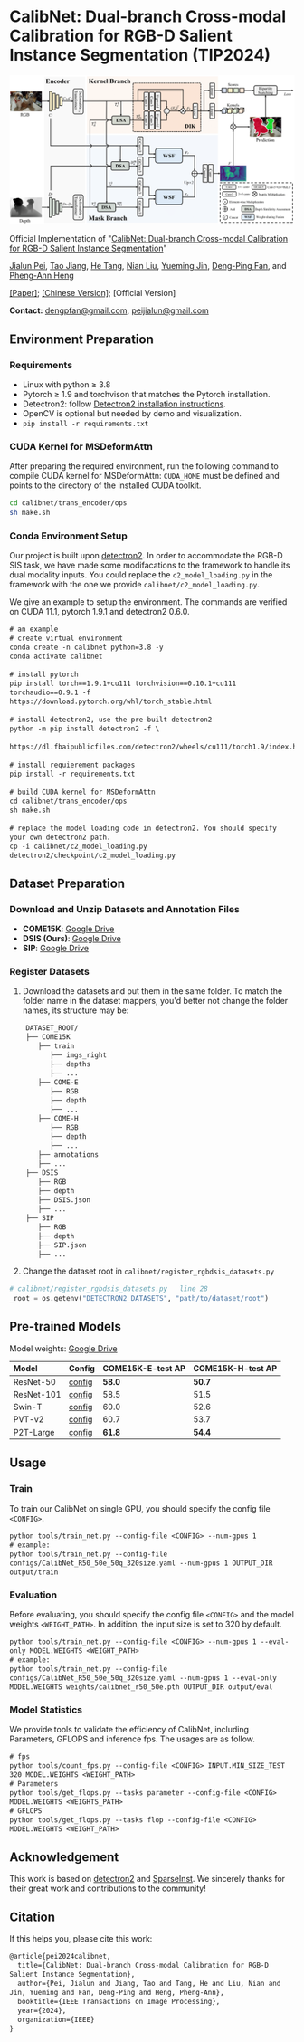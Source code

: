 # CalibNet: Dual-branch Cross-modal Calibration for RGB-D Salient Instance Segmentation (TIP2024)
![CalibNet](assets/pipeline.png)

Official Implementation of "[CalibNet: Dual-branch Cross-modal Calibration for RGB-D Salient Instance Segmentation](https://arxiv.org/pdf/2307.08098)"

[Jialun Pei](https://scholar.google.com/citations?user=1lPivLsAAAAJ&hl=en), [Tao Jiang](https://github.com/Jtao0818), [He Tang](https://scholar.google.com/citations?hl=en&user=70XLFUsAAAAJ), [Nian Liu](https://scholar.google.com/citations?user=ZSilWs4AAAAJ&hl=zh-CN), [Yueming Jin](https://yuemingjin.github.io/), [Deng-Ping Fan](https://dengpingfan.github.io/), and [Pheng-Ann Heng](https://scholar.google.com/citations?user=OFdytjoAAAAJ&hl=zh-CN)

[[Paper]](https://arxiv.org/abs/2207.02255); [[Chinese Version]](); [Official Version]

**Contact:** dengpfan@gmail.com, peijialun@gmail.com

## Environment Preparation

### Requirements
- Linux with python ≥ 3.8
- Pytorch ≥ 1.9 and torchvison that matches the Pytorch installation.
- Detectron2: follow [Detectron2 installation instructions](https://detectron2.readthedocs.io/tutorials/install.html).
- OpenCV is optional but needed by demo and visualization.
- `pip install -r requirements.txt`

### CUDA Kernel for MSDeformAttn
After preparing the required environment, run the following command to compile CUDA kernel for MSDeformAttn:
`CUDA_HOME` must be defined and points to the directory of the installed CUDA toolkit.
```bash
cd calibnet/trans_encoder/ops
sh make.sh
```

### Conda Environment Setup
Our project is built upon [detectron2](https://github.com/facebookresearch/detectron2). In order to accommodate the RGB-D SIS task, we have made some modifacations to the framework to handle its dual modality inputs. You could replace the `c2_model_loading.py` in the framework with the one we provide `calibnet/c2_model_loading.py`.

We give an example to setup the environment. The commands are verified on CUDA 11.1, pytorch 1.9.1 and detectron2 0.6.0.
```shell
# an example
# create virtual environment
conda create -n calibnet python=3.8 -y
conda activate calibnet

# install pytorch
pip install torch==1.9.1+cu111 torchvision==0.10.1+cu111 torchaudio==0.9.1 -f https://download.pytorch.org/whl/torch_stable.html

# install detectron2, use the pre-built detectron2
python -m pip install detectron2 -f \
  https://dl.fbaipublicfiles.com/detectron2/wheels/cu111/torch1.9/index.html

# install requierement packages
pip install -r requirements.txt

# build CUDA kernel for MSDeformAttn
cd calibnet/trans_encoder/ops
sh make.sh

# replace the model loading code in detectron2. You should specify your own detectron2 path.
cp -i calibnet/c2_model_loading.py detectron2/checkpoint/c2_model_loading.py
```                                      

## Dataset Preparation

### Download and Unzip Datasets and Annotation Files

- **COME15K**: [Google Drive](https://drive.google.com/file/d/15UdZBdtmwxq7PiCHUpkMgnUxbLF1p_O5/view?usp=drive_link)
- **DSIS (Ours)**: [Google Drive](https://drive.google.com/file/d/1zqWo6vSB4ARJqu49PqoyKatj9xxolsPp/view?usp=drive_link)
- **SIP**: [Google Drive](https://drive.google.com/file/d/1ebNjyrS28vEXDGawxHxVFNNxz3XLBqrT/view?usp=drive_link)

### Register Datasets

1. Download the datasets and put them in the same folder. To match the folder name in the dataset mappers, you'd better not change the folder names, its structure may be:

```
    DATASET_ROOT/
    ├── COME15K
       ├── train
          ├── imgs_right
          ├── depths
          ├── ...
       ├── COME-E
          ├── RGB
          ├── depth
          ├── ...
       ├── COME-H
          ├── RGB
          ├── depth
          ├── ...
       ├── annotations
       ├── ...
    ├── DSIS
       ├── RGB
       ├── depth
       ├── DSIS.json
       ├── ...
    ├── SIP
       ├── RGB
       ├── depth
       ├── SIP.json
       ├── ...
```

2. Change the dataset root in `calibnet/register_rgbdsis_datasets.py`

```python
# calibnet/register_rgbdsis_datasets.py   line 28
_root = os.getenv("DETECTRON2_DATASETS", "path/to/dataset/root")
```

## Pre-trained Models
Model weights: [Google Drive](https://drive.google.com/drive/folders/19n_Sb6Y4C9uzsqyX6OhkzN6XAjI1iOLI?usp=drive_link)

| Model     | Config                                                    | COME15K-E-test AP  | COME15K-H-test AP  | 
| :-------- | :---------------------------------------------------------| :----------------- | :----------------- | 
| ResNet-50       | [config](configs/CalibNet_R50_50e_50q_320size.yaml)       | **58.0**               | **50.7**               | 
| ResNet-101      | [config](configs/CalibNet_R101_50e_50q_320size.yaml)      | 58.5               | 51.5               | 
| Swin-T    | [config](configs/CalibNet_SwinT_50e_50q_320size.yaml)     | 60.0               | 52.6               | 
| PVT-v2    | [config](configs/CalibNet_PVT_50e_50q_320size.yaml)       | 60.7               | 53.7               | 
| P2T-Large | [config](configs/CalibNet_P2T_large_50e_50q_320size.yaml) | **61.8**               | **54.4**               |

## Usage

### Train
To train our CalibNet on single GPU, you should specify the config file `<CONFIG>`.
```shell
python tools/train_net.py --config-file <CONFIG> --num-gpus 1
# example:
python tools/train_net.py --config-file configs/CalibNet_R50_50e_50q_320size.yaml --num-gpus 1 OUTPUT_DIR output/train
```

### Evaluation

Before evaluating, you should specify the config file `<CONFIG>` and the model weights `<WEIGHT_PATH>`. In addition, the input size is set to 320 by default.

```shell
python tools/train_net.py --config-file <CONFIG> --num-gpus 1 --eval-only MODEL.WEIGHTS <WEIGHT_PATH>
# example:
python tools/train_net.py --config-file configs/CalibNet_R50_50e_50q_320size.yaml --num-gpus 1 --eval-only MODEL.WEIGHTS weights/calibnet_r50_50e.pth OUTPUT_DIR output/eval
```

### Model Statistics

We provide tools to validate the efficiency of CalibNet, including Parameters, GFLOPS and inference fps. The usages are as follow.


```shell
# fps
python tools/count_fps.py --config-file <CONFIG> INPUT.MIN_SIZE_TEST 320 MODEL.WEIGHTS <WEIGHT_PATH>
# Parameters
python tools/get_flops.py --tasks parameter --config-file <CONFIG> MODEL.WEIGHTS <WEIGHTS_PATH>
# GFLOPS
python tools/get_flops.py --tasks flop --config-file <CONFIG> MODEL.WEIGHTS <WEIGHT_PATH>
```

## Acknowledgement

This work is based on [detectron2](https://github.com/facebookresearch/detectron2) and [SparseInst](https://github.com/hustvl/SparseInst). We sincerely thanks for their great work and contributions to the community!

## Citation

If this helps you, please cite this work:

```
@article{pei2024calibnet,
  title={CalibNet: Dual-branch Cross-modal Calibration for RGB-D Salient Instance Segmentation},
  author={Pei, Jialun and Jiang, Tao and Tang, He and Liu, Nian and Jin, Yueming and Fan, Deng-Ping and Heng, Pheng-Ann},
  booktitle={IEEE Transactions on Image Processing},
  year={2024},
  organization={IEEE}
}
```
